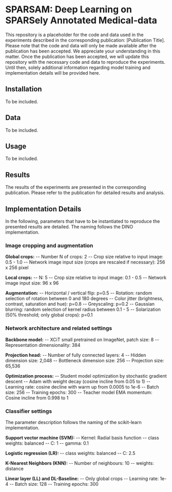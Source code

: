 # SPARSAM: Deep Learning on SPARSely Annotated Medical-data

This repository is a placeholder for the code and data used in the experiments described in the corresponding publication: [Publication Title]. Please note that the code and data will only be made available after the publication has been accepted. We appreciate your understanding in this matter. Once the publication has been accepted, we will update this repository with the necessary code and data to reproduce the experiments. Until then, solely additional information regarding model training and implementation details will be provided here. 

## Installation

To be included. 

## Data

To be included. 

## Usage

To be included. 

## Results

The results of the experiments are presented in the corresponding publication. Please refer to the publication for detailed results and analysis.

## Implementation Details

In the following, parameters that have to be instantiated to reproduce the presented results are detailed. The naming follows the DINO implementation.

### Image cropping and augmentation
**Global crops:**
-- Number N of crops: 2
-- Crop size relative to input image: 0.5 - 1.0
-- Network image input size (crops are rescaled if necessary): 256 x 256 pixel

**Local crops:**
-- N: 5
-- Crop size relative to input image: 0.1 - 0.5
-- Network image input size: 96 x 96

**Augmentation:**
-- Horizontal / vertical flip: p=0.5
-- Rotation: random selection of rotation between 0 and 180 degrees
-- Color jitter (brightness, contrast, saturation and hue): p=0.8
-- Greyscaling: p=0.2
-- Gaussian blurring: random selection of kernel radius between 0.1 - 5
-- Solarization (50% threshold; only global crops): p=0.1

### Network architecture and related settings

**Backbone model:**
-- XCiT small pretrained on ImageNet, patch size: 8
-- Representation dimensionality: 384

**Projection head:**
-- Number of fully connected layers: 4
-- Hidden dimension size: 2,048
-- Bottleneck dimension size: 256
-- Projection size: 65,536

**Optimization process:**
-- Student model optimization by stochastic gradient descent
-- Adam with weight decay (cosine incline from 0.05 to 1)
-- Learning rate: cosine decline with warm up from 0.0005 to 1e-6
-- Batch size: 256
-- Training epochs: 300
-- Teacher model EMA momentum: Cosine incline from 0.998 to 1 

### Classifier settings

The parameter description follows the naming of the scikit-learn implementation. 

**Support vector machine (SVM):**
-- Kernel: Radial basis function
-- class weights: balanced
-- C: 1
-- gamma: 0.1

**Logistic regression (LR):**
-- class weights: balanced
-- C: 2.5

**K-Nearest Neighbors (KNN):**
-- Number of neighbours: 10
-- weights: distance

**Linear layer (LL) and DL-Baseline:**
-- Only global crops 
-- Learning rate: 1e-4
-- Batch size: 128
-- Training epochs: 300
